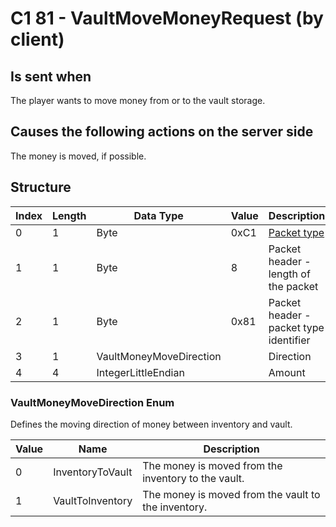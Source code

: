 # C1 81 - VaultMoveMoneyRequest (by client)

## Is sent when

The player wants to move money from or to the vault storage.

## Causes the following actions on the server side

The money is moved, if possible.

## Structure

| Index | Length | Data Type | Value | Description |
|-------|--------|-----------|-------|-------------|
| 0 | 1 |   Byte   | 0xC1  | [Packet type](PacketTypes.md) |
| 1 | 1 |    Byte   |   8   | Packet header - length of the packet |
| 2 | 1 |    Byte   | 0x81  | Packet header - packet type identifier |
| 3 | 1 | VaultMoneyMoveDirection |  | Direction |
| 4 | 4 | IntegerLittleEndian |  | Amount |

### VaultMoneyMoveDirection Enum

Defines the moving direction of money between inventory and vault.

| Value | Name | Description |
|-------|------|-------------|
| 0 | InventoryToVault | The money is moved from the inventory to the vault. |
| 1 | VaultToInventory | The money is moved from the vault to the inventory. |